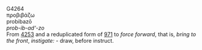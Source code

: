 <body>
  <p>G4264<br>  προβιβάζω  <br> probibazō  <br><i>prob-ib-ad‘-zo </i><br>From <a href="g4253.htm">4253</a> and a reduplicated form of <a href="g0971.htm">971</a>  to <i>force</i> <i>forward</i>, that is, <i>bring</i> <i>to</i> <i>the</i> <i>front</i>, <i>instigate:</i> - draw, before instruct.<br></p>
 </body>